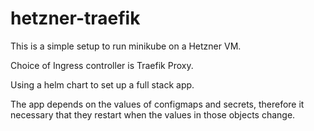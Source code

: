# hetzner-traefik

This is a simple setup to run minikube on a Hetzner VM.

Choice of Ingress controller is Traefik Proxy.

Using a helm chart to set up a full stack app.

The app depends on the values of configmaps and secrets, therefore it necessary that they restart when the values in those objects change.
